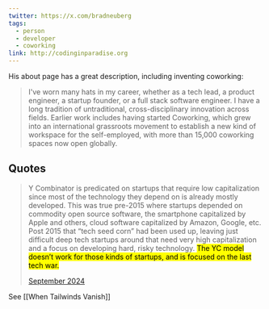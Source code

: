 ```yaml
---
twitter: https://x.com/bradneuberg
tags:
  - person
  - developer
  - coworking
link: http://codinginparadise.org
---
```

His about page has a great description, including inventing coworking:

> I've worn many hats in my career, whether as a tech lead, a product engineer, a startup founder, or a full stack software engineer. I have a long tradition of untraditional, cross-disciplinary innovation across fields. Earlier work includes having started Coworking, which grew into an international grassroots movement to establish a new kind of workspace for the self-employed, with more than 15,000 coworking spaces now open globally.
## Quotes

> Y Combinator is predicated on startups that require low capitalization since most of the technology they depend on is already mostly developed. This was true pre-2015 where startups depended on commodity open source software, the smartphone capitalized by Apple and others, cloud software capitalized by Amazon, Google, etc. Post 2015 that “tech seed corn” had been used up, leaving just difficult deep tech startups around that need very high capitalization and a focus on developing hard, risky technology. <mark>The YC model doesn’t work for those kinds of startups, and is focused on the last tech war.</mark>
> 
> [September 2024](https://x.com/bradneuberg/status/1835680235049869495)

See [[When Tailwinds Vanish]]


